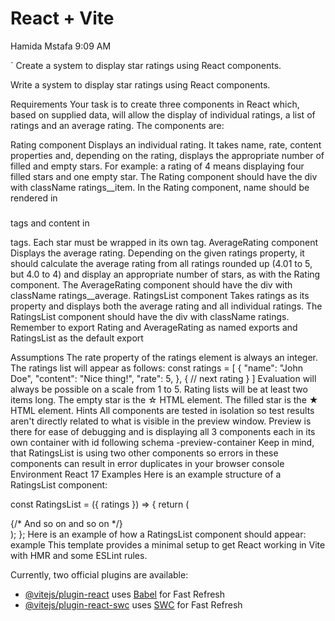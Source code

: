 # React + Vite
	
Hamida Mstafa
9:09 AM







`
Create a system to display star ratings using React components.

Write a system to display star ratings using React components.

Requirements
Your task is to create three components in React which, based on supplied data, will allow the display of individual ratings, a list of ratings and an average rating. The components are:

Rating component
Displays an individual rating. It takes name, rate, content properties and, depending on the rating, displays the appropriate number of filled and empty stars. For example: a rating of 4 means displaying four filled stars and one empty star.
The Rating component should have the div with className ratings__item.
In the Rating component, name should be rendered in <h3></h3> tags and content in <p></p> tags.
Each star must be wrapped in its own <span></span> tag.
AverageRating component
Displays the average rating. Depending on the given ratings property, it should calculate the average rating from all ratings rounded up (4.01 to 5, but 4.0 to 4) and display an appropriate number of stars, as with the Rating component.
The AverageRating component should have the div with className ratings__average.
RatingsList component
Takes ratings as its property and displays both the average rating and all individual ratings.
The RatingsList component should have the div with className ratings.
Remember to export Rating and AverageRating as named exports and RatingsList as the default export

Assumptions
The rate property of the ratings element is always an integer.
The ratings list will appear as follows:
const ratings = [
    {
        "name": "John Doe",
        "content": "Nice thing!",
        "rate": 5,
    },
    {
        // next rating
    }
]
Evaluation will always be possible on a scale from 1 to 5.
Rating lists will be at least two items long.
The empty star is the ☆ HTML element.
The filled star is the ★ HTML element.
Hints
All components are tested in isolation so test results aren't directly related to what is visible in the preview window.
Preview is there for ease of debugging and is displaying all 3 components each in its own container with id following schema <ComponentName>-preview-container
Keep in mind, that RatingsList is using two other components so errors in these components can result in error duplicates in your browser console
Environment
React 17
Examples
Here is an example structure of a RatingsList component:

const RatingsList = ({ ratings }) => {
    return (
        <div className="ratings">
            <AverageRating ratings={ratings}/>
            <Rating/>
            <Rating/>
            <Rating/>
            {/* And so on and so on */}
        </div>
    );
};
Here is an example of how a RatingsList component should appear: example
This template provides a minimal setup to get React working in Vite with HMR and some ESLint rules.

Currently, two official plugins are available:

- [@vitejs/plugin-react](https://github.com/vitejs/vite-plugin-react/blob/main/packages/plugin-react/README.md) uses [Babel](https://babeljs.io/) for Fast Refresh
- [@vitejs/plugin-react-swc](https://github.com/vitejs/vite-plugin-react-swc) uses [SWC](https://swc.rs/) for Fast Refresh
